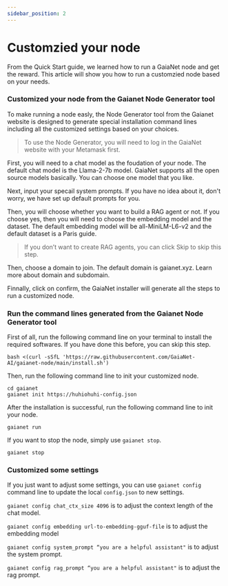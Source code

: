 ```yaml
---
sidebar_position: 2
---
```


# Customzied your node

From the Quick Start guide, we learned how to run a GaiaNet node and get the reward. This article will show you how to run a customzied node based on your needs. 

### Customized your node from the Gaianet Node Generator tool

To make running a node easly, the Node Generator tool from the Gaianet website is designed to generate special installation  command lines including all the customized settings based on your choices. 

> To use the Node Generator, you will need to log in the GaiaNet website with your Metamask first.


First, you will need to a chat model as the foudation of your node. The default chat model is the Llama-2-7b model. GaiaNet supports all the open source models basically. You can choose one model that you like. 

Next, input your specail system prompts. If you have no idea about it, don't worry, we have set up default prompts for you.

Then, you will choose whether you want to build a RAG agent or not. If you choose yes, then you will need to choose the embedding model and the dataset. The default embedding model will be all-MiniLM-L6-v2 and the default dataset is a Paris guide. 

> If you don’t want to create RAG agents, you can click Skip to skip this step.

Then, choose a domain to join. The default domain is gaianet.xyz. Learn more about domain and subdomain.

Finnally, click on confirm, the GaiaNet installer will generate all the steps to run a customized node.

### Run the command lines generated from the Gaianet Node Generator tool

First of all, run the following command line on your terminal to install the required softwares. If you have done this before, you can skip this step.

```
bash <(curl -sSfL 'https://raw.githubusercontent.com/GaiaNet-AI/gaianet-node/main/install.sh')
```
Then, run the following command line to init your customized node.

```
cd gaianet
gaianet init https://huhiohuhi-config.json
```

After the installation is successful, run the following command line to init your node.

```
gaianet run 
```

If you want to stop the node, simply use `gaianet stop`.

```
gaianet stop
```


### Customized some settings

If you just want to adjust some settings, you can use `gaianet config`  command line to update the local `config.json` to new settings.

`gaianet config chat_ctx_size 4096` is to adjust the context length of the chat model.

`gaianet config embedding url-to-embedding-gguf-file` is to adjust the  embedding model

`gaianet config system_prompt “you are a helpful assistant"` is to adjust the system prompt.

`gaianet config rag_prompt “you are a helpful assistant"` is to adjust the rag prompt.





